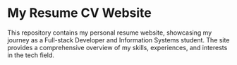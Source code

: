 # My Resume CV Website

This repository contains my personal resume website, showcasing my journey as a Full-stack Developer and Information Systems student. The site provides a comprehensive overview of my skills, experiences, and interests in the tech field.
